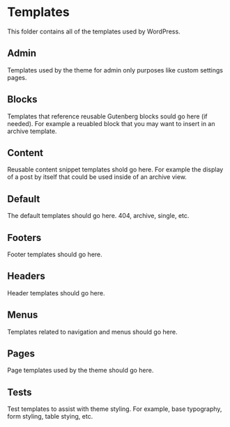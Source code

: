 # Templates

This folder contains all of the templates used by WordPress.

## Admin

Templates used by the theme for admin only purposes like custom settings pages.

## Blocks

Templates that reference reusable Gutenberg blocks sould go here (if needed). For example a reuabled block that you may want to insert in an archive template.

## Content

Reusable content snippet templates shold go here. For example the display of a post by itself that could be used inside of an archive view.

## Default

The default templates should go here. 404, archive, single, etc.

## Footers

Footer templates should go here.

## Headers

Header templates should go here.

## Menus

Templates related to navigation and menus should go here.

## Pages

Page templates used by the theme should go here.

## Tests

Test templates to assist with theme styling. For example, base typography, form styling, table stying, etc.

